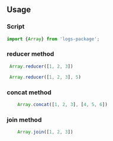 ## Usage
### Script

```js
import {Array} from 'logs-package';
```
###
### reducer method

```js
 Array.reducer([1, 2, 3])
```

```js
 Array.reducer([1, 2, 3], 5)
```
###

### concat method

```js
    Array.concat([1, 2, 3], [4, 5, 6])
```
###

### join method
```js
    Array.join([1, 2, 3])
```
